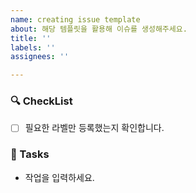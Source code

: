 ```yaml
---
name: creating issue template
about: 해당 템플릿을 활용해 이슈를 생성해주세요.
title: ''
labels: ''
assignees: ''

---
```


### 🔍 CheckList

- [ ] 필요한 라벨만 등록했는지 확인합니다.

### 🎯 Tasks
* 작업을 입력하세요.
